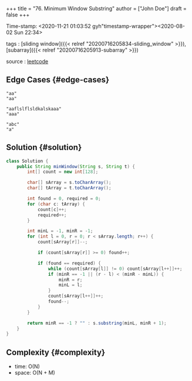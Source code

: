 +++
title = "76. Minimum Window Substring"
author = ["John Doe"]
draft = false
+++

Time-stamp: <2020-11-21 01:03:52 gyh"timestamp-wrapper"><span class="timestamp">&lt;2020-08-02 Sun 22:34&gt;</span></span>

tags
: [sliding window]({{< relref "20200716205834-sliding_window" >}}), [subarray]({{< relref "20200716205913-subarray" >}})

source
: [leetcode](https://leetcode.com/problems/minimum-window-substring/)


## Edge Cases {#edge-cases}

```nil
"aa"
"aa"
```

```nil
"aaflslflsldkalskaaa"
"aaa"
```

```nil
"abc"
"a"
```


## Solution {#solution}

```java
class Solution {
    public String minWindow(String s, String t) {
        int[] count = new int[128];

        char[] sArray = s.toCharArray();
        char[] tArray = t.toCharArray();

        int found = 0, required = 0;
        for (char c: tArray) {
            count[c]++;
            required++;
        }

        int minL = -1, minR = -1;
        for (int l = 0, r = 0; r < sArray.length; r++) {
            count[sArray[r]]--;

            if (count[sArray[r]] >= 0) found++;

            if (found == required) {
                while (count[sArray[l]] != 0) count[sArray[l++]]++;
                if (minR == -1 || (r - l) < (minR - minL)) {
                    minR = r;
                    minL = l;
                }
                count[sArray[l++]]++;
                found--;
            }
        }

        return minR == -1 ? "" : s.substring(minL, minR + 1);
    }
}
```


## Complexity {#complexity}

-   time: O(N)
-   space: O(N + M)
